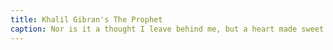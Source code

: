 ```yaml
---
title: Khalil Gibran's The Prophet
caption: Nor is it a thought I leave behind me, but a heart made sweet with hunger and with thirst
---
```

